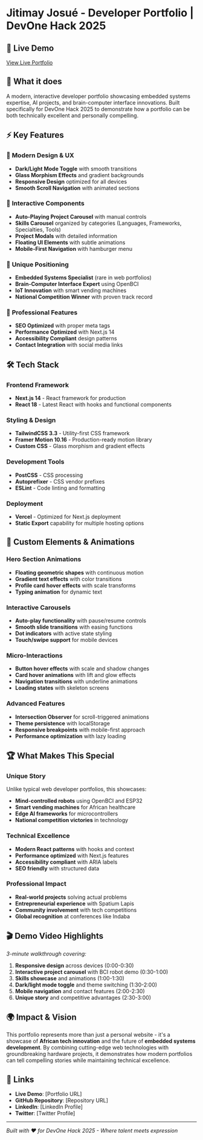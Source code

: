 # Jitimay Josué - Developer Portfolio | DevOne Hack 2025

## 🚀 Live Demo
[View Live Portfolio](https://your-portfolio-url.vercel.app)

## 📱 What it does
A modern, interactive developer portfolio showcasing embedded systems expertise, AI projects, and brain-computer interface innovations. Built specifically for DevOne Hack 2025 to demonstrate how a portfolio can be both technically excellent and personally compelling.

## ⚡ Key Features

### 🎨 **Modern Design & UX**
- **Dark/Light Mode Toggle** with smooth transitions
- **Glass Morphism Effects** and gradient backgrounds
- **Responsive Design** optimized for all devices
- **Smooth Scroll Navigation** with animated sections

### 🔄 **Interactive Components**
- **Auto-Playing Project Carousel** with manual controls
- **Skills Carousel** organized by categories (Languages, Frameworks, Specialties, Tools)
- **Project Modals** with detailed information
- **Floating UI Elements** with subtle animations
- **Mobile-First Navigation** with hamburger menu

### 🧠 **Unique Positioning**
- **Embedded Systems Specialist** (rare in web portfolios)
- **Brain-Computer Interface Expert** using OpenBCI
- **IoT Innovation** with smart vending machines
- **National Competition Winner** with proven track record

### 🎯 **Professional Features**
- **SEO Optimized** with proper meta tags
- **Performance Optimized** with Next.js 14
- **Accessibility Compliant** design patterns
- **Contact Integration** with social media links

## 🛠️ Tech Stack

### **Frontend Framework**
- **Next.js 14** - React framework for production
- **React 18** - Latest React with hooks and functional components

### **Styling & Design**
- **TailwindCSS 3.3** - Utility-first CSS framework
- **Framer Motion 10.16** - Production-ready motion library
- **Custom CSS** - Glass morphism and gradient effects

### **Development Tools**
- **PostCSS** - CSS processing
- **Autoprefixer** - CSS vendor prefixes
- **ESLint** - Code linting and formatting

### **Deployment**
- **Vercel** - Optimized for Next.js deployment
- **Static Export** capability for multiple hosting options

## 🎨 Custom Elements & Animations

### **Hero Section Animations**
- **Floating geometric shapes** with continuous motion
- **Gradient text effects** with color transitions
- **Profile card hover effects** with scale transforms
- **Typing animation** for dynamic text

### **Interactive Carousels**
- **Auto-play functionality** with pause/resume controls
- **Smooth slide transitions** with easing functions
- **Dot indicators** with active state styling
- **Touch/swipe support** for mobile devices

### **Micro-Interactions**
- **Button hover effects** with scale and shadow changes
- **Card hover animations** with lift and glow effects
- **Navigation transitions** with underline animations
- **Loading states** with skeleton screens

### **Advanced Features**
- **Intersection Observer** for scroll-triggered animations
- **Theme persistence** with localStorage
- **Responsive breakpoints** with mobile-first approach
- **Performance optimization** with lazy loading

## 🏆 What Makes This Special

### **Unique Story**
Unlike typical web developer portfolios, this showcases:
- **Mind-controlled robots** using OpenBCI and ESP32
- **Smart vending machines** for African healthcare
- **Edge AI frameworks** for microcontrollers
- **National competition victories** in technology

### **Technical Excellence**
- **Modern React patterns** with hooks and context
- **Performance optimized** with Next.js features
- **Accessibility compliant** with ARIA labels
- **SEO friendly** with structured data

### **Professional Impact**
- **Real-world projects** solving actual problems
- **Entrepreneurial experience** with Spatium Lapis
- **Community involvement** with tech competitions
- **Global recognition** at conferences like Indaba

## 🎬 Demo Video Highlights

*3-minute walkthrough covering:*
1. **Responsive design** across devices (0:00-0:30)
2. **Interactive project carousel** with BCI robot demo (0:30-1:00)
3. **Skills showcase** and animations (1:00-1:30)
4. **Dark/light mode toggle** and theme switching (1:30-2:00)
5. **Mobile navigation** and contact features (2:00-2:30)
6. **Unique story** and competitive advantages (2:30-3:00)

## 🌍 Impact & Vision

This portfolio represents more than just a personal website - it's a showcase of **African tech innovation** and the future of **embedded systems development**. By combining cutting-edge web technologies with groundbreaking hardware projects, it demonstrates how modern portfolios can tell compelling stories while maintaining technical excellence.

## 🔗 Links
- **Live Demo**: [Portfolio URL]
- **GitHub Repository**: [Repository URL]
- **LinkedIn**: [LinkedIn Profile]
- **Twitter**: [Twitter Profile]

---

*Built with ❤️ for DevOne Hack 2025 - Where talent meets expression*